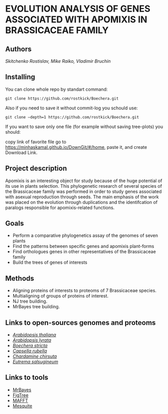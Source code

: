 # EVOLUTION ANALYSIS OF GENES ASSOCIATED WITH APOMIXIS IN BRASSICACEAE FAMILY
## Authors
*Skitchenko Rostislav, Mike Raiko, Vladimir Bruchin*
## Installing
You can clone whole repo by standart command:

```
git clone https://github.com/rostkick/Boechera.git
```
Also if you need to save it without commit-log you schould use:

```
git clone —depth=1 https://github.com/rostkick/Boechera.git
```

If you want to save only one file (for example without saving tree-plots) you should:

copy link of favorite file
go to https://minhaskamal.github.io/DownGit/#/home, paste it, and create Download Link.

## Project description
Apomixis is an interesting object for study because of the huge potential
of its use in plants selection. This phylogenetic research of several species
of the Brassicaceae family was performed in order to study genes associated
with asexual reproduction through seeds. The main emphasis of the work was
placed on the evolution through duplications and the identifcation of paralogs
responsible for apomixis-related functions.
## Goals  
* Perform a comparative phylogenetics assay of the genomes of seven plants  
* Find the patterns between specific genes and apomixis plant-forms  
* Find orthologues genes in other representatives of the Brassicaceae family  
* Build the trees of genes of interests
## Methods
* Aligning proteins of interests to proteoms of 7 Brassicaceae species. 
* Multialigning of groups of proteins of interest.
* NJ tree building.
* MrBayes tree building.
## Links to open-sources genomes and proteoms
* [*Arabidopsis thaliana*](https://www.ncbi.nlm.nih.gov/genome/?term=Arabidopsis+thaliana)
* [*Arabidopsis lyrata*](https://www.ncbi.nlm.nih.gov/genome/?term=arabidopsis+lyrata)
* [*Boechera stricta*](https://www.ncbi.nlm.nih.gov/genome/?term=Boechera+stricta)
* [*Capsella rubella*](https://www.ncbi.nlm.nih.gov/genome/498)
* [*Chardamine chirsuta*](http://chi.mpipz.mpg.de/assembly.html)
* [*Eutrema salsugineum*](https://www.ncbi.nlm.nih.gov/genome/12266)
## Links to tools 
* [MrBayes](http://mrbayes.sourceforge.net/)
* [FigTree](http://tree.bio.ed.ac.uk/software/figtree/)
* [MAFFT](https://mafft.cbrc.jp/alignment/software/)
* [Mesquite](https://mesquiteproject.wikispaces.com/)
